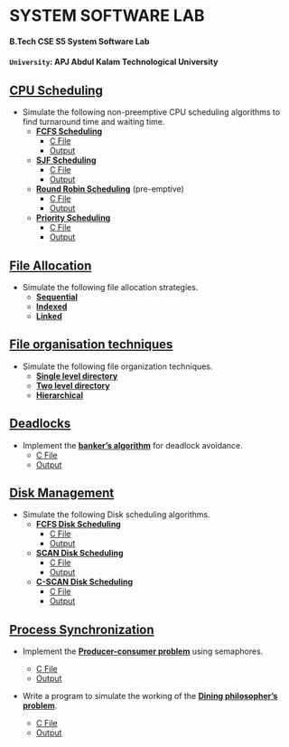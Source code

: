 # <c>SYSTEM SOFTWARE LAB</c>
#### <c>B.Tech CSE S5 System Software Lab</c>

#### <c>`University`: APJ Abdul Kalam Technological University</c>


## [CPU Scheduling](./CPU%20Scheduling)

- Simulate the following non-preemptive CPU scheduling algorithms to find turnaround time and waiting time.
  * [<b>FCFS Scheduling</b>](./CPU%20Scheduling/FCFS%20Scheduling) 
    - [C File](./CPU%20Scheduling/FCFS%20Scheduling/fcfs.c) 
    - [Output](./CPU%20Scheduling/FCFS%20Scheduling/output.png) 
  * [<b>SJF Scheduling</b>](./CPU%20Scheduling/SJF%20Scheduling)
    - [C File](./CPU%20Scheduling/SJF%20Scheduling/sjf.c) 
    - [Output](./CPU%20Scheduling/SJF%20Scheduling/output.png)
  * [<b>Round Robin Scheduling</b>](./CPU%20Scheduling/Round%20Robin%20scheduling) (pre-emptive)
    - [C File](./CPU%20Scheduling/Round%20Robin%20scheduling/roundrobin.c)
    - [Output](./CPU%20Scheduling/Round%20Robin%20scheduling/output.png)
  * [<b>Priority Scheduling</b>](./CPU%20Scheduling/Priority%20Scheduling)
    - [C File](./CPU%20Scheduling/Priority%20Scheduling/priority.c)
    - [Output](./CPU%20Scheduling/Priority%20Scheduling/output.png)
  
## [File Allocation](./File%20Allocation)

- Simulate the following file allocation strategies. 
  - [<b>Sequential</b>](./File%20Allocation/Sequential/sequential.c)
  - [<b>Indexed</b>](./File%20Allocation/Indexed/indexed.c)
  - [<b>Linked</b>](./File%20Allocation/Linked/linked.c)

## [File organisation techniques](./File%20organisation%20techniques)

- Simulate the following file organization techniques.
  - [<b>Single level directory</b>](./File%20organisation%20techniques/Single%20Level%20Directory/single.c)
  - [<b>Two level directory</b>](./File%20organisation%20techniques/Two%20level%20Directory/twoLevel.c)
  - [<b>Hierarchical</b>](./File%20organisation%20techniques/Hierarchial/hiearchical.c)

## [Deadlocks](./Deadlocks)

- Implement the [<b>banker’s algorithm</b>](./Deadlocks/Banker's%20Algorithm) for deadlock avoidance.
  - [C File](./Deadlocks/Banker's%20Algorithm/bankers.c)
  - [Output](./Deadlocks/Banker's%20Algorithm/output.png)

## [Disk Management](./Disk%20Management)

- Simulate the following Disk scheduling algorithms.
  - [<b>FCFS Disk Scheduling</b>](./Disk%20Management/FCFS%20Disk%20Scheduling)
    - [C File](./Disk%20Management/FCFS%20Disk%20Scheduling/fcfs.c) 
    - [Output](./Disk%20Management/FCFS%20Disk%20Scheduling/fcfs-output.png)
  - [<b>SCAN Disk Scheduling</b>](./Disk%20Management/SCAN%20Disk%20Scheduling)
    - [C File](./Disk%20Management/SCAN%20Disk%20Scheduling/scan.c) 
    - [Output](./Disk%20Management/SCAN%20Disk%20Scheduling/scan-output.png)
  - [<b>C-SCAN Disk Scheduling</b>](./Disk%20Management/C-SCAN%20Disk%20Scheduling)
    - [C File](./Disk%20Management/C-SCAN%20Disk%20Scheduling/c-scan.c) 
    - [Output](./Disk%20Management/C-SCAN%20Disk%20Scheduling/c-scan%20-output.png)

## [Process Synchronization](./Process%20Synchronization)

- Implement the [<b>Producer-consumer problem</b>](./Process%20Synchronization/Producer%20Consumer%20Problem) using semaphores.
  - [C File](./Process%20Synchronization/Producer%20Consumer%20Problem/producer.c)
  - [Output](./Process%20Synchronization/Producer%20Consumer%20Problem/output.png)

- Write a program to simulate the working of the [<b>Dining philosopher’s problem</b>](./Process%20Synchronization/Dining%20Philosophers%20Problem).
  - [C File](./Process%20Synchronization/Dining%20Philosophers%20Problem/dining.c)
  - [Output](./Process%20Synchronization/Dining%20Philosophers%20Problem/Output.png)
